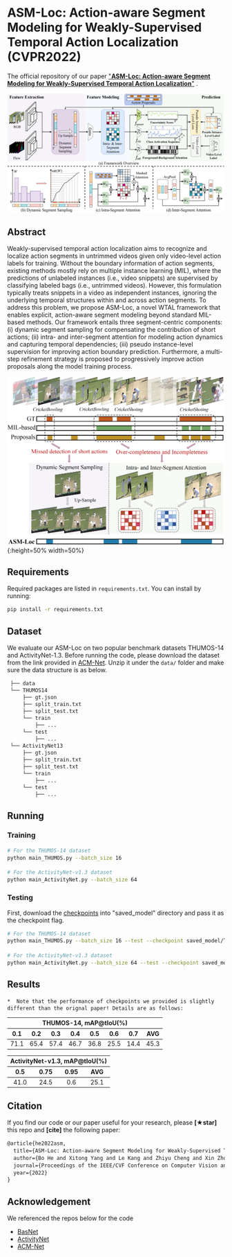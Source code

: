 # ASM-Loc: Action-aware Segment Modeling for Weakly-Supervised Temporal Action Localization (CVPR2022)
The  official repository of our paper ["**ASM-Loc: Action-aware Segment Modeling for Weakly-Supervised Temporal Action Localization**"](https://arxiv.org/pdf/2203.15187.pdf) .

![](./figs/model.png)

## Abstract
Weakly-supervised temporal action localization aims to recognize and localize action segments in untrimmed videos given only video-level action labels for training. Without the boundary information of action segments, existing methods mostly rely on multiple instance learning (MIL), where the predictions of unlabeled instances (i.e., video snippets) are supervised by classifying labeled bags (i.e., untrimmed videos). However, this formulation typically treats snippets in a video as independent instances, ignoring the underlying temporal structures within and across action segments.
To address this problem, we propose ASM-Loc, a novel WTAL framework that enables explicit, action-aware segment modeling beyond standard MIL-based methods. 
Our framework entails three segment-centric components: (i) dynamic segment sampling for compensating the contribution of short actions; (ii) intra- and inter-segment attention for modeling action dynamics and capturing temporal dependencies; (iii) pseudo instance-level supervision for improving action boundary prediction.
Furthermore, a multi-step refinement strategy is proposed to progressively improve action proposals along the model training process.

![](./figs/teaser.png){:height=50% width=50%}
<!-- <img src="teaser.png" width="200"> -->



## Requirements
Required packages are listed in `requirements.txt`. You can install by running:

```bash
pip install -r requirements.txt
```

## Dataset
We evaluate our ASM-Loc on two popular benchmark datasets THUMOS-14 and ActivityNet-1.3. 
Before running the code, please download the dataset from the link provided in [ACM-Net](https://github.com/ispc-lab/ACM-Net).
Unzip it under the `data/` folder and make sure the data structure is as below.

   ```
    ├── data
    └── THUMOS14
        ├── gt.json
        ├── split_train.txt
        ├── split_test.txt
        └── train
            ├── ...
        └── test
            ├── ...
    └── ActivityNet13
        ├── gt.json
        ├── split_train.txt
        ├── split_test.txt
        └── train
            ├── ...
        └── test
            ├── ...
   ```

## Running

### Training
```bash
# For the THUMOS-14 dataset
python main_THUMOS.py --batch_size 16

# For the ActivityNet-v1.3 dataset
python main_ActivityNet.py --batch_size 64
```

### Testing
First, download the [checkpoints](https://drive.google.com/file/d/1JofEQg3vn2oe9JiJg2WugrBBDYoehxta/view?usp=sharing) into "saved_model" directory and pass it as the checkpoint flag. 

```bash
# For the THUMOS-14 dataset
python main_THUMOS.py --batch_size 16 --test --checkpoint saved_model/THUMOS

# For the ActivityNet-v1.3 dataset
python main_ActivityNet.py --batch_size 64 --test --checkpoint saved_model/ActivityNet
```

## Results
    *  Note that the performance of checkpoints we provided is slightly different than the orignal paper! Details are as follows:

   <div align="center" id="table_result">
   <table>
   <thead>
       <tr>
           <th align="center" colspan="8">THUMOS-14, mAP@tIoU(%)</th>
       </tr>
       <tr>
           <th align="center">0.1</th>
           <th align="center">0.2</th>
           <th align="center">0.3</th>
           <th align="center">0.4</th>
           <th align="center">0.5</th>
           <th align="center">0.6</th>
           <th align="center">0.7</th>
           <th align="center">AVG</th>
       </tr>
   </thead>
   <tbody>
       <tr>
           <td align="center">71.1</td>
           <td align="center">65.4</td>
           <td align="center">57.4</td>
           <td align="center">46.7</td>
           <td align="center">36.8</td>
           <td align="center">25.5</td>
           <td align="center">14.4</td>
           <td align="center">45.3</td>
       </tr>
   </tbody>
   </table>
   </div>

<div align="center" id="table_result">
   <table>
   <thead>
       <tr>
           <th align="center" colspan="4">ActivityNet-v1.3, mAP@tIoU(%)</th>
       </tr>
       <tr>
           <th align="center">0.5</th>
           <th align="center">0.75</th>
           <th align="center">0.95</th>
           <th align="center">AVG</th>
       </tr>
   </thead>
   <tbody>
       <tr>
           <td align="center">41.0</td>
           <td align="center">24.5</td>
           <td align="center">0.6</td>
           <td align="center">25.1</td>
       </tr>
   </tbody>
   </table>
   </div>

## Citation

If you find our code or our paper useful for your research, please **[★star]** this repo and **[cite]** the following paper:

```latex
@article{he2022asm,
  title={ASM-Loc: Action-aware Segment Modeling for Weakly-Supervised Temporal Action Localization},
  author={Bo He and Xitong Yang and Le Kang and Zhiyu Cheng and Xin Zhou and Abhinav Shrivastava},
  journal={Proceedings of the IEEE/CVF Conference on Computer Vision and Pattern Recognition (CVPR)},
  year={2022}
}
```

## Acknowledgement

We referenced the repos below for the code

- [BasNet](https://github.com/Pilhyeon/BaSNet-pytorch)
- [ActivityNet](https://github.com/activitynet/ActivityNet)
- [ACM-Net](https://github.com/ispc-lab/ACM-Net)

